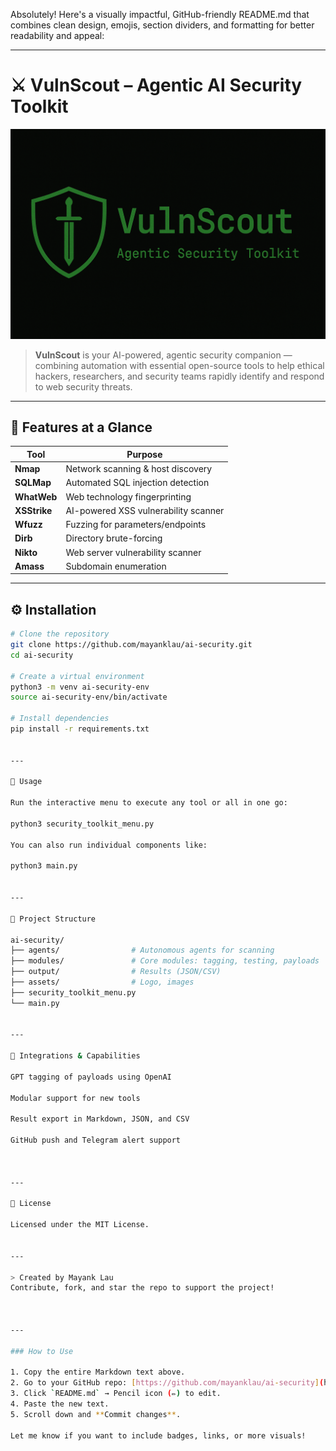 Absolutely! Here's a visually impactful, GitHub-friendly README.md that combines clean design, emojis, section dividers, and formatting for better readability and appeal:


---

# ⚔️ VulnScout – Agentic AI Security Toolkit

![VulnScout Logo](https://github.com/mayanklau/ai-security/raw/main/assets/banner.png)

> **VulnScout** is your AI-powered, agentic security companion — combining automation with essential open-source tools to help ethical hackers, researchers, and security teams rapidly identify and respond to web security threats.

---

## 🚀 Features at a Glance

| Tool      | Purpose                               |
|-----------|----------------------------------------|
| **Nmap**  | Network scanning & host discovery     |
| **SQLMap**| Automated SQL injection detection     |
| **WhatWeb**| Web technology fingerprinting         |
| **XSStrike**| AI-powered XSS vulnerability scanner |
| **Wfuzz** | Fuzzing for parameters/endpoints      |
| **Dirb**  | Directory brute-forcing               |
| **Nikto** | Web server vulnerability scanner      |
| **Amass** | Subdomain enumeration                 |

---

## ⚙️ Installation

```bash
# Clone the repository
git clone https://github.com/mayanklau/ai-security.git
cd ai-security

# Create a virtual environment
python3 -m venv ai-security-env
source ai-security-env/bin/activate

# Install dependencies
pip install -r requirements.txt


---

🧠 Usage

Run the interactive menu to execute any tool or all in one go:

python3 security_toolkit_menu.py

You can also run individual components like:

python3 main.py


---

📂 Project Structure

ai-security/
├── agents/                # Autonomous agents for scanning
├── modules/               # Core modules: tagging, testing, payloads
├── output/                # Results (JSON/CSV)
├── assets/                # Logo, images
├── security_toolkit_menu.py
└── main.py


---

🧩 Integrations & Capabilities

GPT tagging of payloads using OpenAI

Modular support for new tools

Result export in Markdown, JSON, and CSV

GitHub push and Telegram alert support



---

📜 License

Licensed under the MIT License.


---

> Created by Mayank Lau
Contribute, fork, and star the repo to support the project!



---

### How to Use

1. Copy the entire Markdown text above.
2. Go to your GitHub repo: [https://github.com/mayanklau/ai-security](https://github.com/mayanklau/ai-security)
3. Click `README.md` → Pencil icon (✏️) to edit.
4. Paste the new text.
5. Scroll down and **Commit changes**.

Let me know if you want to include badges, links, or more visuals!

